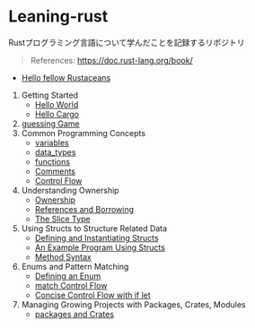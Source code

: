 # Leaning-rust

Rustプログラミング言語について学んだことを記録するリポジトリ

> References: https://doc.rust-lang.org/book/

- [Hello fellow Rustaceans](https://github.com/ittokun/leaning-rust/tree/main/projects/hello_fellow_rustaceans)

1. Getting Started
   - [Hello World](https://github.com/ittokun/leaning-rust/tree/main/projects/hello_world)
   - [Hello Cargo](https://github.com/ittokun/leaning-rust/tree/main/projects/hello_cargo)
2. [guessing Game](https://github.com/ittokun/leaning-rust/tree/main/projects/guessing_game)
3. Common Programming Concepts
   - [variables](https://github.com/ittokun/leaning-rust/tree/main/projects/variables)
   - [data_types](https://github.com/ittokun/leaning-rust/tree/main/projects/data_types)
   - [functions](https://github.com/ittokun/leaning-rust/tree/main/projects/functions)
   - [Comments](https://github.com/ittokun/leaning-rust/tree/main/projects/comments)
   - [Control Flow](https://github.com/ittokun/leaning-rust/tree/main/projects/control_flow)
4. Understanding Ownership
   - [Ownership](https://github.com/ittokun/leaning-rust/tree/main/projects/ownership)
   - [References and Borrowing](https://github.com/ittokun/leaning-rust/tree/main/projects/references_and_borrowing)
   - [The Slice Type](https://github.com/ittokun/leaning-rust/tree/main/projects/slice_type)
5. Using Structs to Structure Related Data
   - [Defining and Instantiating Structs](https://github.com/ittokun/leaning-rust/tree/main/projects/struct_introduction)
   - [An Example Program Using Structs](https://github.com/ittokun/leaning-rust/tree/main/projects/struct_rectangle)
   - [Method Syntax](https://github.com/ittokun/leaning-rust/tree/main/projects/struct_rectangle_2)
6. Enums and Pattern Matching
   - [Defining an Enum](https://github.com/ittokun/leaning-rust/tree/main/projects/defining_enum)
   - [match Control Flow](https://github.com/ittokun/leaning-rust/tree/main/projects/match_control_flow)
   - [Concise Control Flow with if let](https://github.com/ittokun/leaning-rust/tree/main/projects/if_let_control_flow)
7. Managing Growing Projects with Packages, Crates, Modules
   - [packages and Crates](https://github.com/ittokun/leaning-rust/tree/main/projects/packages_crates)
